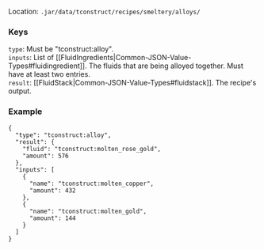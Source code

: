 Location: `.jar/data/tconstruct/recipes/smeltery/alloys/`
### Keys
`type`: Must be "tconstruct:alloy".  
`inputs`: List of [[FluidIngredients|Common-JSON-Value-Types#fluidingredient]]. The fluids that are being alloyed together. Must have at least two entries.  
`result`: [[FluidStack|Common-JSON-Value-Types#fluidstack]]. The recipe's output.  

### Example

    {
      "type": "tconstruct:alloy",
      "result": {
        "fluid": "tconstruct:molten_rose_gold",
        "amount": 576
      },
      "inputs": [
        {
          "name": "tconstruct:molten_copper",
          "amount": 432
        },
        {
          "name": "tconstruct:molten_gold",
          "amount": 144
        }
      ]
    }